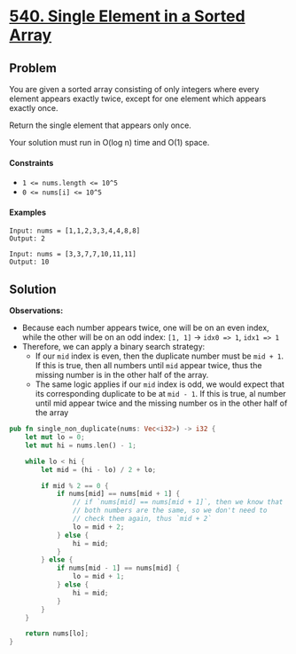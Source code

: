 # [540. Single Element in a Sorted Array](https://leetcode.com/problems/single-element-in-a-sorted-array/)

## Problem

You are given a sorted array consisting of only integers where every element
appears exactly twice, except for one element which appears exactly once.

Return the single element that appears only once.

Your solution must run in O(log n) time and O(1) space.

#### Constraints

* `1 <= nums.length <= 10^5`
* `0 <= nums[i] <= 10^5`

#### Examples

```text
Input: nums = [1,1,2,3,3,4,4,8,8]
Output: 2
```

```text
Input: nums = [3,3,7,7,10,11,11]
Output: 10
```

## Solution

**Observations:**

* Because each number appears twice, one will be on an even index, while the
  other will be on an odd index: `[1, 1]` -> `idx0 => 1`, `idx1 => 1`
* Therefore, we can apply a binary search strategy:
    * If our `mid` index is even, then the duplicate number must be `mid + 1`.
      If this is true, then all numbers until `mid` appear twice, thus the
      missing number is in the other half of the array.
    * The same logic applies if our `mid` index is odd, we would expect that its
      corresponding duplicate to be at `mid - 1`. If this is true, al number
      until mid appear twice and the missing number os in the other half of the
      array

```rust
pub fn single_non_duplicate(nums: Vec<i32>) -> i32 {
    let mut lo = 0;
    let mut hi = nums.len() - 1;

    while lo < hi {
        let mid = (hi - lo) / 2 + lo;

        if mid % 2 == 0 {
            if nums[mid] == nums[mid + 1] {
                // if `nums[mid] == nums[mid + 1]`, then we know that
                // both numbers are the same, so we don't need to
                // check them again, thus `mid + 2`
                lo = mid + 2;
            } else {
                hi = mid;
            }
        } else {
            if nums[mid - 1] == nums[mid] {
                lo = mid + 1;
            } else {
                hi = mid;
            }
        }
    }

    return nums[lo];
}
```
